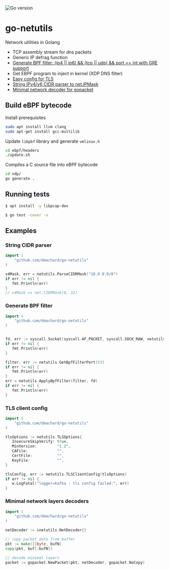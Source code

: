 <img src="https://img.shields.io/badge/go%20version-min%201.23-green" alt="Go version"/>

# go-netutils

Network utilities in Golang
- TCP assembly stream for dns packets
- Generic IP defrag function
- [Generate BPF filter: (ip4 || ip6) && (tcp || udp) && port == int with GRE support](#generate-bpf-filter)
- Get EBPF program to inject in kernel (XDP DNS filter)
- [Easy config for TLS](#tls-client-config)
- [String IPv4/v6 CIDR parser to net.IPMask](#string-cidr-parser)
- [Minimal network decoder for gopacket](#minimal-network-layers-decoders)

## Build eBPF bytecode

Install prerequisites

```bash
sudo apt install llvm clang
sudo apt-get install gcc-multilib
```

Update `libpbf` library and generate `vmlinux.h`

```bash
cd ebpf/headers
./update.sh
```

Compiles a C source file into eBPF bytecode

```bash
cd xdp/
go generate .
```

## Running tests

```bash
$ apt install -y libpcap-dev

$ go test -cover -v
```

## Examples
### String CIDR parser

```go
import (
	"github.com/dmachard/go-netutils"
)

v4Mask, err = netutils.ParseCIDRMask("10.0.0.0/8")
if err != nil {
   fmt.Println(err)
}
// v4Mask == net.CIDRMask(8, 32)
```

### Generate BPF filter

```go
import (
	"github.com/dmachard/go-netutils"
)


fd, err := syscall.Socket(syscall.AF_PACKET, syscall.SOCK_RAW, netutils.Htons(syscall.ETH_P_ALL))
if err != nil {
   fmt.Println(err)
}

filter, err := netutils.GetBpfFilterPort(53)
if err != nil {
   fmt.Println(err)
}
err = netutils.ApplyBpfFilter(filter, fd)
if err != nil {
   fmt.Println(err)
}
```

### TLS client config


```go
import (
	"github.com/dmachard/go-netutils"
)

tlsOptions := netutils.TLSOptions{
   InsecureSkipVerify: true,
   MinVersion:         "1.2",
   CAFile:             "",
   CertFile:           "",
   KeyFile:            "",
}

tlsConfig, err := netutils.TLSClientConfig(tlsOptions)
if err != nil {
   w.LogFatal("logger=kafka - tls config failed:", err)
}
```

### Minimal network layers decoders

```go
import (
	"github.com/dmachard/go-netutils"
)

netDecoder := &netutils.NetDecoder{}

// copy packet data from buffer
pkt := make([]byte, bufN)
copy(pkt, buf[:bufN])

// decode minimal layers
packet := gopacket.NewPacket(pkt, netDecoder, gopacket.NoCopy)
```